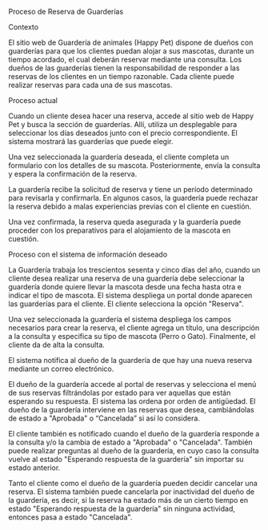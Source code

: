 Proceso de Reserva de Guarderías

Contexto

El sitio web de Guardería de animales (Happy Pet) dispone de dueños con guarderías para que los clientes puedan alojar a sus mascotas, durante un tiempo acordado, el cual deberán reservar mediante una consulta. Los dueños de las guarderías tienen la responsabilidad de responder a las reservas de los clientes en un tiempo razonable. Cada cliente puede realizar reservas para cada una de sus mascotas.

Proceso actual

Cuando un cliente desea hacer una reserva, accede al sitio web de Happy Pet y busca la sección de guarderías. Allí, utiliza un desplegable para seleccionar los días deseados junto con el precio correspondiente. El sistema mostrará las guarderías que puede elegir.

Una vez seleccionada la guardería deseada, el cliente completa un formulario con los detalles de su mascota. Posteriormente, envía la consulta y espera la confirmación de la reserva.

La guardería recibe la solicitud de reserva y tiene un período determinado para revisarla y confirmarla. En algunos casos, la guardería puede rechazar la reserva debido a malas experiencias previas con el cliente en cuestión.

Una vez confirmada, la reserva queda asegurada y la guardería puede proceder con los preparativos para el alojamiento de la mascota en cuestión.

Proceso con el sistema de información deseado

La Guardería trabaja los trescientos sesenta y cinco días del año, cuando un cliente desea realizar una reserva de una guardería debe seleccionar la guardería donde quiere llevar la mascota desde una fecha hasta otra e indicar el tipo de mascota. El sistema despliega un portal donde aparecen las guarderías para el cliente. El cliente selecciona la opción "Reserva".

Una vez seleccionada la guardería el sistema despliega los campos necesarios para crear la reserva, el cliente agrega un título, una descripción a la consulta y especifica su tipo de mascota (Perro o Gato). Finalmente, el cliente da de alta la consulta.

El sistema notifica al dueño de la guardería de que hay una nueva reserva mediante un correo electrónico.

El dueño de la guardería accede al portal de reservas y selecciona el menú de sus reservas filtrándolas por estado para ver aquellas que están esperando su respuesta. El sistema las ordena por orden de antigüedad. El dueño de la guardería interviene en las reservas que desea, cambiándolas de estado a "Aprobada" o “Cancelada” si así lo considera.

El cliente también es notificado cuando el dueño de la guardería responde a la consulta y/o la cambia de estado a "Aprobada" o "Cancelada". También puede realizar preguntas al dueño de la guardería, en cuyo caso la consulta vuelve al estado "Esperando respuesta de la guardería" sin importar su estado anterior.

Tanto el cliente como el dueño de la guardería pueden decidir cancelar una reserva. El sistema también puede cancelarla por inactividad del dueño de la guardería, es decir, si la reserva ha estado más de un cierto tiempo en estado "Esperando respuesta de la guardería" sin ninguna actividad, entonces pasa a estado "Cancelada".

